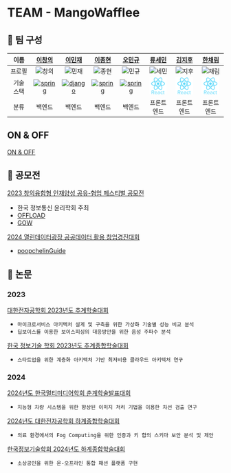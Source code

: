 # TEAM - MangoWafflee

## 📌 팀 구성

|이름 | [이창의](https://github.com/changuii)| [이민재](https://github.com/mimijae) | [이종현](https://github.com/2-jjong) | [오민규](https://github.com/kormk) | [류세민](https://github.com/ryusemin) | [김지후](https://github.com/jihukimme) | [한채림](https://github.com/cozyrim) |
| :-: | :-: | :-: | :-: | :-: | :-: | :-: | :-: |
|프로필 | ![창의](https://github.com/wara-capstone/.github/assets/122252160/edb21fcc-2e53-4473-a00e-acdc132ff41a) | ![민재](https://github.com/wara-capstone/.github/assets/122252160/daaae0dd-acd4-41ca-9e66-dd676f699d82) | ![종현](https://github.com/wara-capstone/.github/assets/122252160/1f74bd06-e052-4668-ad57-0088dbe5172e) | ![민규](https://github.com/wara-capstone/.github/assets/122252160/0559e2f4-9356-4df9-b373-a06030bc0abb) | ![세민](https://github.com/wara-capstone/.github/assets/122252160/e6450bb0-f0be-4a70-942a-3aa3a05732c5) | ![지후](https://github.com/wara-capstone/.github/assets/122252160/7f00dbce-2f34-4194-a254-b6a5f25f4eba) | ![채림](https://github.com/wara-capstone/.github/assets/122252160/488f5826-eb9d-492a-9bc6-8df43a26b5fb) |
|기술 스택 |  <a href="https://spring.io/" target="_blank" rel="noreferrer"> <img src="https://www.vectorlogo.zone/logos/springio/springio-icon.svg" alt="spring" width="40" height="40"/> </a> | <a href="https://www.djangoproject.com/" target="_blank" rel="noreferrer"> <img src="https://cdn.worldvectorlogo.com/logos/django.svg" alt="django" width="40" height="40"/> </a> |  <a href="https://spring.io/" target="_blank" rel="noreferrer"> <img src="https://www.vectorlogo.zone/logos/springio/springio-icon.svg" alt="spring" width="40" height="40"/> </a> |  <a href="https://spring.io/" target="_blank" rel="noreferrer"> <img src="https://www.vectorlogo.zone/logos/springio/springio-icon.svg" alt="spring" width="40" height="40"/> </a> | <a href="https://reactjs.org/" target="_blank" rel="noreferrer"> <img src="https://raw.githubusercontent.com/devicons/devicon/master/icons/react/react-original-wordmark.svg" alt="react" width="40" height="40"/> </a>| <a href="https://reactjs.org/" target="_blank" rel="noreferrer"> <img src="https://raw.githubusercontent.com/devicons/devicon/master/icons/react/react-original-wordmark.svg" alt="react" width="40" height="40"/> </a>| <a href="https://reactjs.org/" target="_blank" rel="noreferrer"> <img src="https://raw.githubusercontent.com/devicons/devicon/master/icons/react/react-original-wordmark.svg" alt="react" width="40" height="40"/> </a>|
|분류 | 백엔드| 백엔드| 백엔드| 백엔드| 프론트엔드| 프론트엔드| 프론트엔드|

## ON & OFF
[ON & OFF](https://github.com/TEAM-WARA/ON-OFF)

## 📌 공모전

[2023 창의융합형 인재양성 공유-협업 페스티벌 공모전](http://www.infoethics.or.kr/main?tpf=board/list&board_code=1&category=)
- 한국 정보통신 윤리학회 주최
- [OFFLOAD](https://github.com/TEAM-WARA/OFFLOAD)
- [GOW](https://github.com/TEAM-WARA/GOWO)

[2024 열린데이터광장 공공데이터 활용 창업경진대회](https://data.seoul.go.kr/together/cpthb/cpthbDetail.do)
- [poopchelinGuide](https://github.com/PoopchelinGuide)

## 📌 논문

### 2023
[대한전자공학회 2023년도 추계학술대회](https://conf.theieie.org/2023f/)
- `마이크로서비스 아키텍처 설계 및 구축을 위한 가상화 기술별 성능 비교 분석`
- `딥보이스를 이용한 보이스피싱의 대응방안을 위한 음성 주파수 분석`

[한국 정보기술 학회 2023년도 추계종합학술대회](https://ki-it.or.kr/%EA%B3%B5%EC%A7%80%EC%82%AC%ED%95%AD/11910058)
- `스타트업을 위한 계층화 아키텍처 기반 최저비용 클라우드 아키텍처 연구`

### 2024

[2024년도 한국멀티미디어학회 춘계학술발표대회](https://kmms.or.kr/87)
- `지능형 차량 시스템을 위한 향상된 이미지 처리 기법을 이용한 차선 검출 연구`

[2024년도 대한전자공학회 하계종합학술대회](https://conf.theieie.org/2024s/)
- `의료 환경에서의 Fog Computing을 위한 인증과 키 합의 스키마 보안 분석 및 제안`

[한국정보기술학회 2024년도 하계종합학술대회](https://ki-it.or.kr/conference/2024)
- `소상공인을 위한 온-오프라인 통합 패션 플랫폼 구현`

